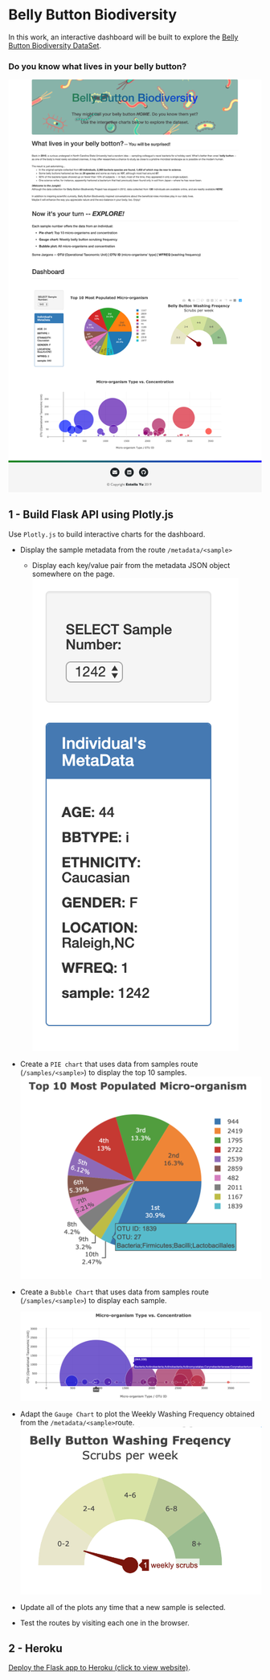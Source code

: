 # Belly Button Biodiversity

In this work, an interactive dashboard will be built to explore the [Belly Button Biodiversity DataSet](http://robdunnlab.com/projects/belly-button-biodiversity/).

### Do you know what lives in your belly button? 

![Bacteria by filterforge.com](Images/Web_image.png)

## 1 - Build Flask API using Plotly.js

Use `Plotly.js` to build interactive charts for the dashboard.
* Display the sample metadata from the route `/metadata/<sample>`
  * Display each key/value pair from the metadata JSON object somewhere on the page.
  ![Meta Chart](Images/metadata.png)

* Create a `PIE chart` that uses data from samples route (`/samples/<sample>`) to display the top 10 samples.
  ![PIE Chart](Images/pie_chart.png)

* Create a `Bubble Chart` that uses data from samples route (`/samples/<sample>`) to display each sample.

  ![Bubble Chart](Images/bubble_chart.png)
  
* Adapt the `Gauge Chart` to plot the Weekly Washing Frequency obtained from the `/metadata/<sample>`route.
  ![Weekly Washing Frequency Gauge](Images/gauge.png)


* Update all of the plots any time that a new sample is selected.
* Test the routes by visiting each one in the browser.


## 2 - Heroku

[Deploy the Flask app to Heroku (click to view website)](https://belly-button-biodiversity-ply.herokuapp.com).



